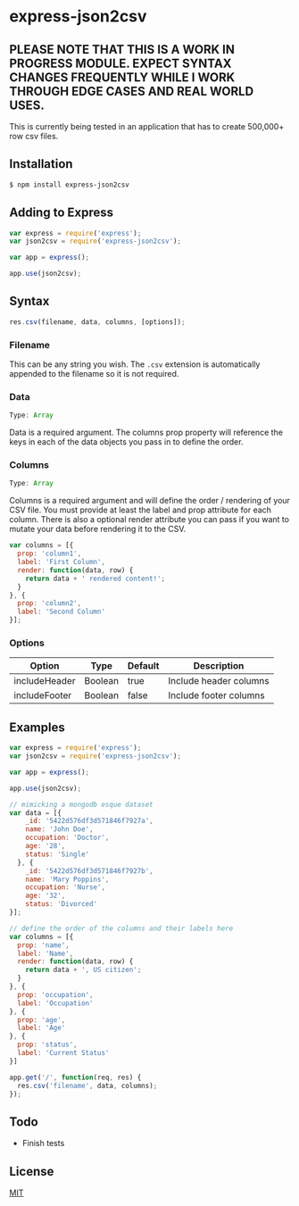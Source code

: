 # express-json2csv

## PLEASE NOTE THAT THIS IS A WORK IN PROGRESS MODULE. EXPECT SYNTAX CHANGES FREQUENTLY WHILE I WORK THROUGH EDGE CASES AND REAL WORLD USES.

This is currently being tested in an application that has to create 500,000+ row csv files.

## Installation

```bash
$ npm install express-json2csv
```

## Adding to Express

```js
var express = require('express');
var json2csv = require('express-json2csv');

var app = express();

app.use(json2csv);
```
## Syntax

```js
res.csv(filename, data, columns, [options]);
```

### Filename
This can be any string you wish. The `.csv` extension is automatically appended to the filename so it is not required.

### Data
```js
Type: Array
```
Data is a required argument. The columns prop property will reference the keys in each of the data objects you pass in to define the order.

### Columns
```js
Type: Array
```
Columns is a required argument and will define the order / rendering of your CSV file. You must provide at least the label and prop attribute for each column. There is also a optional render attribute you can pass if you want to mutate your data before rendering it to the CSV.

```js
var columns = [{
  prop: 'column1',
  label: 'First Column',
  render: function(data, row) {
    return data + ' rendered content!';
  }
}, {
  prop: 'column2',
  label: 'Second Column'
}];
```

### Options

Option | Type | Default | Description
------ | ---- | ------- | -----------
includeHeader | Boolean | true | Include header columns
includeFooter | Boolean | false | Include footer columns

## Examples

```js
var express = require('express');
var json2csv = require('express-json2csv');

var app = express();

app.use(json2csv);

// mimicking a mongodb esque dataset
var data = [{
    _id: '5422d576df3d571846f7927a',
    name: 'John Doe',
    occupation: 'Doctor',
    age: '28',
    status: 'Single'
  }, {
    _id: '5422d576df3d571846f7927b',
    name: 'Mary Poppins',
    occupation: 'Nurse',
    age: '32',
    status: 'Divorced'
}];

// define the order of the columns and their labels here
var columns = [{
  prop: 'name',
  label: 'Name',
  render: function(data, row) {
    return data + ', US citizen';
  }
}, {
  prop: 'occupation',
  label: 'Occupation'
}, {
  prop: 'age',
  label: 'Age'
}, {
  prop: 'status',
  label: 'Current Status'
}]

app.get('/', function(req, res) {
  res.csv('filename', data, columns);
});
```

## Todo

- Finish tests

## License

[MIT](LICENSE)
